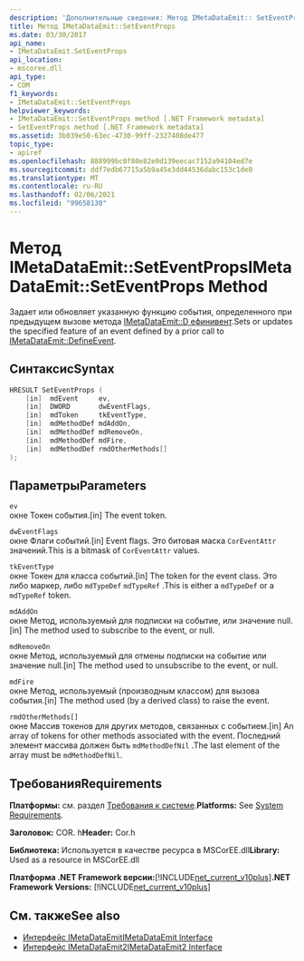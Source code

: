 ```yaml
---
description: 'Дополнительные сведения: Метод IMetaDataEmit:: SetEventProps'
title: Метод IMetaDataEmit::SetEventProps
ms.date: 03/30/2017
api_name:
- IMetaDataEmit.SetEventProps
api_location:
- mscoree.dll
api_type:
- COM
f1_keywords:
- IMetaDataEmit::SetEventProps
helpviewer_keywords:
- IMetaDataEmit::SetEventProps method [.NET Framework metadata]
- SetEventProps method [.NET Framework metadata]
ms.assetid: 3b039e50-63ec-4730-99ff-2327408de477
topic_type:
- apiref
ms.openlocfilehash: 888999bc0f80e82e0d139eecac7152a94104ed7e
ms.sourcegitcommit: ddf7edb67715a5b9a45e3dd44536dabc153c1de0
ms.translationtype: MT
ms.contentlocale: ru-RU
ms.lasthandoff: 02/06/2021
ms.locfileid: "99658130"
---
```

# <a name="imetadataemitseteventprops-method"></a><span data-ttu-id="4fa5e-103">Метод IMetaDataEmit::SetEventProps</span><span class="sxs-lookup"><span data-stu-id="4fa5e-103">IMetaDataEmit::SetEventProps Method</span></span>

<span data-ttu-id="4fa5e-104">Задает или обновляет указанную функцию события, определенного при предыдущем вызове метода [IMetaDataEmit::D ефинивент](imetadataemit-defineevent-method.md).</span><span class="sxs-lookup"><span data-stu-id="4fa5e-104">Sets or updates the specified feature of an event defined by a prior call to [IMetaDataEmit::DefineEvent](imetadataemit-defineevent-method.md).</span></span>  
  
## <a name="syntax"></a><span data-ttu-id="4fa5e-105">Синтаксис</span><span class="sxs-lookup"><span data-stu-id="4fa5e-105">Syntax</span></span>  
  
```cpp  
HRESULT SetEventProps (  
    [in]  mdEvent     ev,
    [in]  DWORD       dwEventFlags,
    [in]  mdToken     tkEventType,
    [in]  mdMethodDef mdAddOn,
    [in]  mdMethodDef mdRemoveOn,
    [in]  mdMethodDef mdFire,
    [in]  mdMethodDef rmdOtherMethods[]
);  
```  
  
## <a name="parameters"></a><span data-ttu-id="4fa5e-106">Параметры</span><span class="sxs-lookup"><span data-stu-id="4fa5e-106">Parameters</span></span>  

 `ev`  
 <span data-ttu-id="4fa5e-107">окне Токен события.</span><span class="sxs-lookup"><span data-stu-id="4fa5e-107">[in] The event token.</span></span>  
  
 `dwEventFlags`  
 <span data-ttu-id="4fa5e-108">окне Флаги событий.</span><span class="sxs-lookup"><span data-stu-id="4fa5e-108">[in] Event flags.</span></span> <span data-ttu-id="4fa5e-109">Это битовая маска `CorEventAttr` значений.</span><span class="sxs-lookup"><span data-stu-id="4fa5e-109">This is a bitmask of `CorEventAttr` values.</span></span>  
  
 `tkEventType`  
 <span data-ttu-id="4fa5e-110">окне Токен для класса событий.</span><span class="sxs-lookup"><span data-stu-id="4fa5e-110">[in] The token for the event class.</span></span> <span data-ttu-id="4fa5e-111">Это либо маркер, либо `mdTypeDef` `mdTypeRef` .</span><span class="sxs-lookup"><span data-stu-id="4fa5e-111">This is either a `mdTypeDef` or a `mdTypeRef` token.</span></span>  
  
 `mdAddOn`  
 <span data-ttu-id="4fa5e-112">окне Метод, используемый для подписки на событие, или значение null.</span><span class="sxs-lookup"><span data-stu-id="4fa5e-112">[in] The method used to subscribe to the event, or null.</span></span>  
  
 `mdRemoveOn`  
 <span data-ttu-id="4fa5e-113">окне Метод, используемый для отмены подписки на событие или значение null.</span><span class="sxs-lookup"><span data-stu-id="4fa5e-113">[in] The method used to unsubscribe to the event, or null.</span></span>  
  
 `mdFire`  
 <span data-ttu-id="4fa5e-114">окне Метод, используемый (производным классом) для вызова события.</span><span class="sxs-lookup"><span data-stu-id="4fa5e-114">[in] The method used (by a derived class) to raise the event.</span></span>  
  
 `rmdOtherMethods[]`  
 <span data-ttu-id="4fa5e-115">окне Массив токенов для других методов, связанных с событием.</span><span class="sxs-lookup"><span data-stu-id="4fa5e-115">[in] An array of tokens for other methods associated with the event.</span></span> <span data-ttu-id="4fa5e-116">Последний элемент массива должен быть `mdMethodDefNil` .</span><span class="sxs-lookup"><span data-stu-id="4fa5e-116">The last element of the array must be `mdMethodDefNil`.</span></span>  
  
## <a name="requirements"></a><span data-ttu-id="4fa5e-117">Требования</span><span class="sxs-lookup"><span data-stu-id="4fa5e-117">Requirements</span></span>  

 <span data-ttu-id="4fa5e-118">**Платформы:** см. раздел [Требования к системе](../../get-started/system-requirements.md).</span><span class="sxs-lookup"><span data-stu-id="4fa5e-118">**Platforms:** See [System Requirements](../../get-started/system-requirements.md).</span></span>  
  
 <span data-ttu-id="4fa5e-119">**Заголовок:** COR. h</span><span class="sxs-lookup"><span data-stu-id="4fa5e-119">**Header:** Cor.h</span></span>  
  
 <span data-ttu-id="4fa5e-120">**Библиотека:** Используется в качестве ресурса в MSCorEE.dll</span><span class="sxs-lookup"><span data-stu-id="4fa5e-120">**Library:** Used as a resource in MSCorEE.dll</span></span>  
  
 <span data-ttu-id="4fa5e-121">**Платформа .NET Framework версии:**[!INCLUDE[net_current_v10plus](../../../../includes/net-current-v10plus-md.md)]</span><span class="sxs-lookup"><span data-stu-id="4fa5e-121">**.NET Framework Versions:** [!INCLUDE[net_current_v10plus](../../../../includes/net-current-v10plus-md.md)]</span></span>  
  
## <a name="see-also"></a><span data-ttu-id="4fa5e-122">См. также</span><span class="sxs-lookup"><span data-stu-id="4fa5e-122">See also</span></span>

- [<span data-ttu-id="4fa5e-123">Интерфейс IMetaDataEmit</span><span class="sxs-lookup"><span data-stu-id="4fa5e-123">IMetaDataEmit Interface</span></span>](imetadataemit-interface.md)
- [<span data-ttu-id="4fa5e-124">Интерфейс IMetaDataEmit2</span><span class="sxs-lookup"><span data-stu-id="4fa5e-124">IMetaDataEmit2 Interface</span></span>](imetadataemit2-interface.md)
